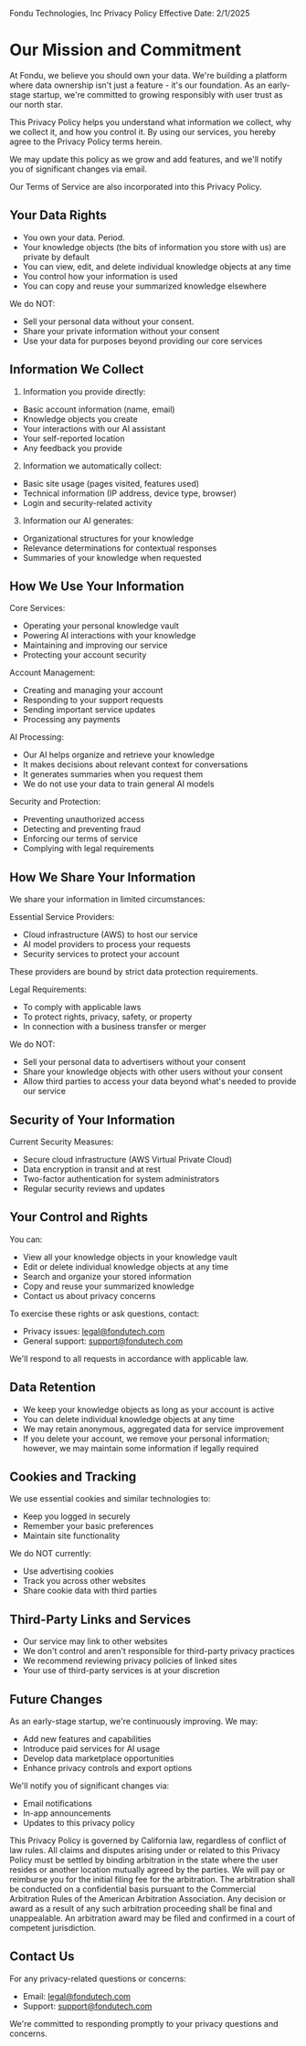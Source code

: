 Fondu Technologies, Inc Privacy Policy
Effective Date: 2/1/2025

# Our Mission and Commitment
At Fondu, we believe you should own your data. We're building a platform where data ownership isn't just a feature - it's our foundation. As an early-stage startup, we're committed to growing responsibly with user trust as our north star.

This Privacy Policy helps you understand what information we collect, why we collect it, and how you control it. By using our services, you hereby agree to the Privacy Policy terms herein. 

We may update this policy as we grow and add features, and we'll notify you of significant changes via email.

Our Terms of Service are also incorporated into this Privacy Policy.
## Your Data Rights
- You own your data. Period.
- Your knowledge objects (the bits of information you store with us) are private by default
- You can view, edit, and delete individual knowledge objects at any time
- You control how your information is used
- You can copy and reuse your summarized knowledge elsewhere



We do NOT:
- Sell your personal data without your consent.
- Share your private information without your consent
- Use your data for purposes beyond providing our core services

## Information We Collect

1. Information you provide directly:
- Basic account information (name, email)
- Knowledge objects you create
- Your interactions with our AI assistant
- Your self-reported location
- Any feedback you provide

2. Information we automatically collect:
- Basic site usage (pages visited, features used)
- Technical information (IP address, device type, browser)
- Login and security-related activity

3. Information our AI generates:
- Organizational structures for your knowledge
- Relevance determinations for contextual responses
- Summaries of your knowledge when requested

## How We Use Your Information

Core Services:
- Operating your personal knowledge vault
- Powering AI interactions with your knowledge
- Maintaining and improving our service
- Protecting your account security

Account Management:
- Creating and managing your account
- Responding to your support requests
- Sending important service updates
- Processing any  payments

AI Processing:
- Our AI helps organize and retrieve your knowledge
- It makes decisions about relevant context for conversations
- It generates summaries when you request them
- We do not use your data to train general AI models

Security and Protection:
- Preventing unauthorized access
- Detecting and preventing fraud
- Enforcing our terms of service
- Complying with legal requirements

## How We Share Your Information

We share your information in limited circumstances:

Essential Service Providers:
- Cloud infrastructure (AWS) to host our service
- AI model providers to process your requests
- Security services to protect your account

These providers are bound by strict data protection requirements.

Legal Requirements:
- To comply with applicable laws
- To protect rights, privacy, safety, or property
- In connection with a business transfer or merger

We do NOT:
- Sell your personal data to advertisers without your consent
- Share your knowledge objects with other users without your consent
- Allow third parties to access your data beyond what's needed to provide our service

## Security of Your Information

Current Security Measures:
- Secure cloud infrastructure (AWS Virtual Private Cloud)
- Data encryption in transit and at rest
- Two-factor authentication for system administrators
- Regular security reviews and updates

## Your Control and Rights

You can:
- View all your knowledge objects in your knowledge vault
- Edit or delete individual knowledge objects at any time
- Search and organize your stored information
- Copy and reuse your summarized knowledge
- Contact us about privacy concerns

To exercise these rights or ask questions, contact:
- Privacy issues: legal@fondutech.com
- General support: support@fondutech.com

We'll respond to all requests in accordance with applicable law.

## Data Retention

- We keep your knowledge objects as long as your account is active
- You can delete individual knowledge objects at any time
- We may retain anonymous, aggregated data for service improvement
- If you delete your account, we remove your personal information; however, we may maintain some information if legally required

## Cookies and Tracking

We use essential cookies and similar technologies to:
- Keep you logged in securely
- Remember your basic preferences
- Maintain site functionality

We do NOT currently:
- Use advertising cookies
- Track you across other websites
- Share cookie data with third parties

## Third-Party Links and Services

- Our service may link to other websites
- We don't control and aren't responsible for third-party privacy practices
- We recommend reviewing privacy policies of linked sites
- Your use of third-party services is at your discretion

## Future Changes

As an early-stage startup, we're continuously improving. We may:
- Add new features and capabilities
- Introduce paid services for AI usage
- Develop data marketplace opportunities
- Enhance privacy controls and export options

We'll notify you of significant changes via:
- Email notifications
- In-app announcements
- Updates to this privacy policy


This Privacy Policy is governed by California law, regardless of conflict of law rules. All claims and disputes arising under or related to this Privacy Policy must be settled by binding arbitration in the state where the user resides or another location mutually agreed by the parties. We will pay or reimburse you for the initial filing fee for the arbitration. The arbitration shall be conducted on a confidential basis pursuant to the Commercial Arbitration Rules of the American Arbitration Association. Any decision or award as a result of any such arbitration proceeding shall be final and unappealable. An arbitration award may be filed and confirmed in a court of competent jurisdiction. 

## Contact Us

For any privacy-related questions or concerns:
- Email: legal@fondutech.com
- Support: support@fondutech.com

We're committed to responding promptly to your privacy questions and concerns.



